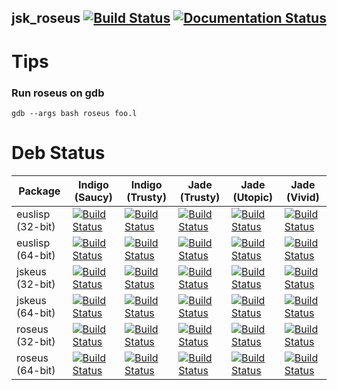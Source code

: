 jsk_roseus [![Build Status](https://travis-ci.org/jsk-ros-pkg/jsk_roseus.png?branch=master)](https://travis-ci.org/jsk-ros-pkg/jsk_roseus) [![Documentation Status](https://readthedocs.org/projects/euslisp-docs/badge/?version=latest)](http://euslisp-docs.readthedocs.org/en/latest/roseus/)
----------

Tips
====

### Run roseus on gdb
```
gdb --args bash roseus foo.l
```

Deb Status
==========
Package | Indigo (Saucy) | Indigo (Trusty) | Jade (Trusty) | Jade (Utopic) | Jade (Vivid)
------- | -------------- | --------------- | ------------- | ------------- | ------------
euslisp (32-bit) | [![Build Status](http://jenkins.ros.org/buildStatus/icon?job=ros-indigo-euslisp_binarydeb_saucy_i386)](http://jenkins.ros.org/job/ros-indigo-euslisp_binarydeb_saucy_i386/) | [![Build Status](http://jenkins.ros.org/buildStatus/icon?job=ros-indigo-euslisp_binarydeb_trusty_i386)](http://jenkins.ros.org/job/ros-indigo-euslisp_binarydeb_trusty_i386/) | [![Build Status](http://jenkins.ros.org/buildStatus/icon?job=ros-jade-euslisp_binarydeb_trusty_i386)](http://jenkins.ros.org/job/ros-jade-euslisp_binarydeb_trusty_i386/) | [![Build Status](http://jenkins.ros.org/buildStatus/icon?job=ros-jade-euslisp_binarydeb_utopic_i386)](http://jenkins.ros.org/job/ros-jade-euslisp_binarydeb_utopic_i386/) | [![Build Status](http://jenkins.ros.org/buildStatus/icon?job=ros-jade-euslisp_binarydeb_vivid_i386)](http://jenkins.ros.org/job/ros-jade-euslisp_binarydeb_vivid_i386/)
euslisp (64-bit) | [![Build Status](http://jenkins.ros.org/buildStatus/icon?job=ros-indigo-euslisp_binarydeb_saucy_amd64)](http://jenkins.ros.org/job/ros-indigo-euslisp_binarydeb_saucy_amd64/) | [![Build Status](http://jenkins.ros.org/buildStatus/icon?job=ros-indigo-euslisp_binarydeb_trusty_amd64)](http://jenkins.ros.org/job/ros-indigo-euslisp_binarydeb_trusty_amd64/) | [![Build Status](http://jenkins.ros.org/buildStatus/icon?job=ros-jade-euslisp_binarydeb_trusty_amd64)](http://jenkins.ros.org/job/ros-jade-euslisp_binarydeb_trusty_amd64/) | [![Build Status](http://jenkins.ros.org/buildStatus/icon?job=ros-jade-euslisp_binarydeb_utopic_amd64)](http://jenkins.ros.org/job/ros-jade-euslisp_binarydeb_utopic_amd64/) | [![Build Status](http://jenkins.ros.org/buildStatus/icon?job=ros-jade-euslisp_binarydeb_vivid_amd64)](http://jenkins.ros.org/job/ros-jade-euslisp_binarydeb_vivid_amd64/)
jskeus (32-bit) | [![Build Status](http://jenkins.ros.org/buildStatus/icon?job=ros-indigo-jskeus_binarydeb_saucy_i386)](http://jenkins.ros.org/job/ros-indigo-jskeus_binarydeb_saucy_i386/) | [![Build Status](http://jenkins.ros.org/buildStatus/icon?job=ros-indigo-jskeus_binarydeb_trusty_i386)](http://jenkins.ros.org/job/ros-indigo-jskeus_binarydeb_trusty_i386/) | [![Build Status](http://jenkins.ros.org/buildStatus/icon?job=ros-jade-jskeus_binarydeb_trusty_i386)](http://jenkins.ros.org/job/ros-jade-jskeus_binarydeb_trusty_i386/) | [![Build Status](http://jenkins.ros.org/buildStatus/icon?job=ros-jade-jskeus_binarydeb_utopic_i386)](http://jenkins.ros.org/job/ros-jade-jskeus_binarydeb_utopic_i386/) | [![Build Status](http://jenkins.ros.org/buildStatus/icon?job=ros-jade-jskeus_binarydeb_vivid_i386)](http://jenkins.ros.org/job/ros-jade-jskeus_binarydeb_vivid_i386/)
jskeus (64-bit) | [![Build Status](http://jenkins.ros.org/buildStatus/icon?job=ros-indigo-jskeus_binarydeb_saucy_amd64)](http://jenkins.ros.org/job/ros-indigo-jskeus_binarydeb_saucy_amd64/) | [![Build Status](http://jenkins.ros.org/buildStatus/icon?job=ros-indigo-jskeus_binarydeb_trusty_amd64)](http://jenkins.ros.org/job/ros-indigo-jskeus_binarydeb_trusty_amd64/) | [![Build Status](http://jenkins.ros.org/buildStatus/icon?job=ros-jade-jskeus_binarydeb_trusty_amd64)](http://jenkins.ros.org/job/ros-jade-jskeus_binarydeb_trusty_amd64/) | [![Build Status](http://jenkins.ros.org/buildStatus/icon?job=ros-jade-jskeus_binarydeb_utopic_amd64)](http://jenkins.ros.org/job/ros-jade-jskeus_binarydeb_utopic_amd64/) | [![Build Status](http://jenkins.ros.org/buildStatus/icon?job=ros-jade-jskeus_binarydeb_vivid_amd64)](http://jenkins.ros.org/job/ros-jade-jskeus_binarydeb_vivid_amd64/)
roseus (32-bit) | [![Build Status](http://jenkins.ros.org/buildStatus/icon?job=ros-indigo-roseus_binarydeb_saucy_i386)](http://jenkins.ros.org/job/ros-indigo-roseus_binarydeb_saucy_i386/) | [![Build Status](http://jenkins.ros.org/buildStatus/icon?job=ros-indigo-roseus_binarydeb_trusty_i386)](http://jenkins.ros.org/job/ros-indigo-roseus_binarydeb_trusty_i386/) | [![Build Status](http://jenkins.ros.org/buildStatus/icon?job=ros-jade-roseus_binarydeb_trusty_i386)](http://jenkins.ros.org/job/ros-jade-roseus_binarydeb_trusty_i386/) | [![Build Status](http://jenkins.ros.org/buildStatus/icon?job=ros-jade-roseus_binarydeb_utopic_i386)](http://jenkins.ros.org/job/ros-jade-roseus_binarydeb_utopic_i386/) | [![Build Status](http://jenkins.ros.org/buildStatus/icon?job=ros-jade-roseus_binarydeb_vivid_i386)](http://jenkins.ros.org/job/ros-jade-roseus_binarydeb_vivid_i386/)
roseus (64-bit) | [![Build Status](http://jenkins.ros.org/buildStatus/icon?job=ros-indigo-roseus_binarydeb_saucy_amd64)](http://jenkins.ros.org/job/ros-indigo-roseus_binarydeb_saucy_amd64/) | [![Build Status](http://jenkins.ros.org/buildStatus/icon?job=ros-indigo-roseus_binarydeb_trusty_amd64)](http://jenkins.ros.org/job/ros-indigo-roseus_binarydeb_trusty_amd64/) | [![Build Status](http://jenkins.ros.org/buildStatus/icon?job=ros-jade-roseus_binarydeb_trusty_amd64)](http://jenkins.ros.org/job/ros-jade-roseus_binarydeb_trusty_amd64/) | [![Build Status](http://jenkins.ros.org/buildStatus/icon?job=ros-jade-roseus_binarydeb_utopic_amd64)](http://jenkins.ros.org/job/ros-jade-roseus_binarydeb_utopic_amd64/) | [![Build Status](http://jenkins.ros.org/buildStatus/icon?job=ros-jade-roseus_binarydeb_vivid_amd64)](http://jenkins.ros.org/job/ros-jade-roseus_binarydeb_vivid_amd64/)
